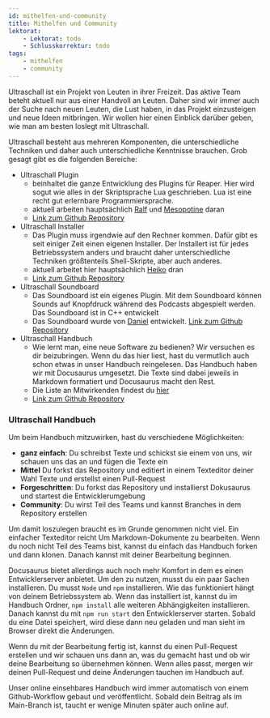 ```yaml
---
id: mithelfen-und-community
title: Mithelfen und Community
lektorat:
    - Lektorat: todo
    - Schlusskorrektur: todo
tags:
    - mithelfen
    - community
---
```


Ultraschall ist ein Projekt von Leuten in ihrer Freizeit. Das aktive Team beteht aktuell nur aus einer Handvoll an Leuten. Daher sind wir immer auch der Suche nach neuen Leuten, die Lust haben, in das Projekt einzusteigen und neue Ideen mitbringen. Wir wollen hier einen Einblick darüber geben, wie man am besten loslegt mit Ultraschall.

Ultraschall besteht aus mehreren Komponenten, die unterschiedliche Techniken und daher auch unterschiedliche Kenntnisse brauchen. Grob gesagt gibt es die folgenden Bereiche: 
- Ultraschall Plugin
    - beinhaltet die ganze Entwicklung des Plugins für Reaper. Hier wird sogut wie alles in der Skriptsprache Lua geschrieben. Lua ist eine recht gut erlernbare Programmiersprache.  
    - aktuell arbeiten hauptsächlich [Ralf](https://github.com/rstockm) und [Mesopotine](https://github.com/mespotine) daran
    - [Link zum Github Repository](https://github.com/Ultraschall/ultraschall-portable)
- Ultraschall Installer
    - Das Plugin muss irgendwie auf den Rechner kommen. Dafür gibt es seit einiger Zeit einen eigenen Installer. Der Installert ist für jedes Betriebssystem anders und braucht daher unterschiedliche Techniken größtenteils Shell-Skripte, aber auch anderes. 
    - aktuell arbeitet hier hauptsächlich [Heiko](https://github.com/heikopanjas) dran
    - [Link zum Github Repository](https://github.com/Ultraschall/ultraschall-installer)
- Ultraschall Soundboard
    - Das Soundboard ist ein eigenes Plugin. Mit dem Soundboard können Sounds auf Knopfdruck während des Podcasts abgespielt werden. Das Soundboard ist in C++ entwickelt
    - Das Soundboard wurde von [Daniel](https://github.com/danlin) entwickelt. 
    [Link zum Github Repository](https://github.com/Ultraschall/ultraschall-soundboard)
- Ultraschall Handbuch
    - Wie lernt man, eine neue Software zu bedienen? Wir versuchen es dir beizubringen. Wenn du das hier liest, hast du vermutlich auch schon etwas in unser Handbuch reingelesen. Das Handbuch haben wir mit Docusaurus umgesetzt. Die Texte sind dabei jeweils in Markdown formatiert und Docusaurus macht den Rest. 
    - Die Liste an Mitwirkenden findest du [hier](partcipants) 
    - [Link zum Github Repository](https://github.com/Ultraschall/ultraschall-manual)


### Ultraschall Handbuch
Um beim Handbuch mitzuwirken, hast du verschiedene Möglichkeiten: 
- **ganz einfach**: Du schreibst Texte und schickst sie einem von uns, wir schauen uns das an und fügen die Texte ein
- **Mittel** Du forkst das Repository und editiert in einem Texteditor deiner Wahl Texte und erstellst einen Pull-Request
- **Forgeschritten**: Du forkst das Repository und installierst Dokusaurus und startest die Entwicklerumgebung
- **Community**: Du wirst Teil des Teams und kannst Branches in dem Repository erstellen

Um damit loszulegen braucht es im Grunde genommen nicht viel. Ein einfacher Texteditor reicht Um Markdown-Dokumente zu bearbeiten. Wenn du noch nicht Teil des Teams bist, kannst du einfach das Handbuch forken und dann klonen. Danach kannst mit deiner Bearbeitung beginnen. 

Docusaurus bietet allerdings auch noch mehr Komfort in dem es einen Entwicklerserver anbietet. Um den zu nutzen, musst du ein paar Sachen installieren. Du musst `Node` und `npm` installieren. Wie das funktioniert hängt von deinem Betriebssystem ab. Wenn das installiert ist, kannst du im Handbuch Ordner, `npm install` alle weiteren Abhängigkeiten installieren. Danach kannst du mit `npm run start` den Entwicklerserver starten. Sobald du eine Datei speichert, wird diese dann neu geladen und man sieht im Browser direkt die Änderungen. 

Wenn du mit der Bearbeitung fertig ist, kannst du einen Pull-Request erstellen und wir schauen uns dann an, was du gemacht hast und ob wir deine Bearbeitung so übernehmen können. Wenn alles passt, mergen wir deinen Pull-Request und deine Änderungen tauchen im Handbuch auf. 

Unser online einsehbares Handbuch wird immer automatisch von einem Github-Workflow gebaut und veröffentlicht. Sobald dein Beitrag als im Main-Branch ist, taucht er wenige Minuten später auch online auf. 